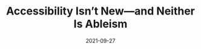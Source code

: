 ---
date: 2021-09-27
permalink: false
publisher: mawconsultngllc
tags:
  - accessibility
  - meta
target_url: https://mawconsultingllc.com/2021/09/27/accessibility-isnt-new-and-neither-is-ableism/
title: Accessibility Isn’t New—and Neither Is Ableism
---